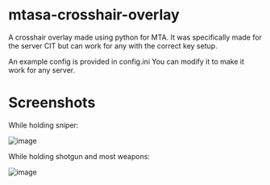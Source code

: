 # mtasa-crosshair-overlay
A crosshair overlay made using python for MTA. It was specifically made for the server CIT but can work for any with the correct key setup.

An example config is provided in config.ini
You can modify it to make it work for any server.

# Screenshots

While holding sniper:

![image](https://github.com/user-attachments/assets/71af233c-472a-4453-a79b-181fc102b63b)


While holding shotgun and most weapons:

![image](https://i.imgur.com/2dL2guO.png)    
